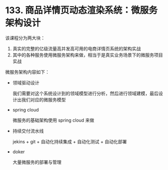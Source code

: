 # 133. 商品详情页动态渲染系统：微服务架构设计
该课程分为两大块：

1. 真实的完整的亿级流量高并发高可用的电商详情页系统的架构实战
2. 其中的各种服务使用微服务架构来做，相当于是真实业务场景下的微服务项目实战

微服务架构内容如下：

- 领域驱动设计

  我们需要对这个系统设计到的领域模型进行分析，然后进行领域建模，最后设计出我们对应的微服务模型
- spring cloud

  微服务的基础架构使用 spring cloud 来做
- 持续交付流水线

  jekins + git + 自动化持续集成 + 自动化测试 + 自动化部署
- doker

  大量微服务的部署与管理
